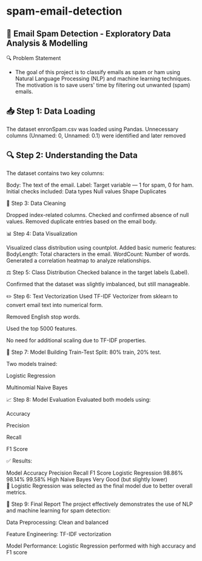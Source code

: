 # spam-email-detection
## 📌 Email Spam Detection - Exploratory Data Analysis & Modelling
🔍 Problem Statement
- The goal of this project is to classify emails as spam or ham using Natural Language Processing (NLP) and machine learning techniques. The motivation is to save users' time by filtering out unwanted (spam) emails.

## 📥 Step 1: Data Loading

The dataset enronSpam.csv was loaded using Pandas.
Unnecessary columns (Unnamed: 0, Unnamed: 0.1) were identified and later removed

## 🔍 Step 2: Understanding the Data
The dataset contains two key columns:

Body: The text of the email.
Label: Target variable — 1 for spam, 0 for ham.
Initial checks included:
Data types
Null values
Shape
Duplicates

🧹 Step 3: Data Cleaning

Dropped index-related columns.
Checked and confirmed absence of null values.
Removed duplicate entries based on the email body.

📊 Step 4: Data Visualization

Visualized class distribution using countplot.
Added basic numeric features:
BodyLength: Total characters in the email.
WordCount: Number of words.
Generated a correlation heatmap to analyze relationships.

⚖️ Step 5: Class Distribution
Checked balance in the target labels (Label).

Confirmed that the dataset was slightly imbalanced, but still manageable.

✏️ Step 6: Text Vectorization
Used TF-IDF Vectorizer from sklearn to convert email text into numerical form.

Removed English stop words.

Used the top 5000 features.

No need for additional scaling due to TF-IDF properties.

🤖 Step 7: Model Building
Train-Test Split: 80% train, 20% test.

Two models trained:

Logistic Regression

Multinomial Naive Bayes

📈 Step 8: Model Evaluation
Evaluated both models using:

Accuracy

Precision

Recall

F1 Score

✅ Results:


Model	Accuracy	Precision	Recall	F1 Score
Logistic Regression	98.86%	98.14%	99.58%	High
Naive Bayes	Very Good (but slightly lower)			
📌 Logistic Regression was selected as the final model due to better overall metrics.

📃 Step 9: Final Report
The project effectively demonstrates the use of NLP and machine learning for spam detection:

Data Preprocessing: Clean and balanced

Feature Engineering: TF-IDF vectorization

Model Performance: Logistic Regression performed with high accuracy and F1 score
